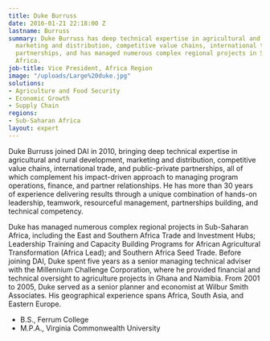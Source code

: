 ```yaml
---
title: Duke Burruss
date: 2016-01-21 22:18:00 Z
lastname: Burruss
summary: Duke Burruss has deep technical expertise in agricultural and rural development,
  marketing and distribution, competitive value chains, international trade, and public-private
  partnerships, and has managed numerous complex regional projects in Sub-Saharan
  Africa.
job-title: Vice President, Africa Region
image: "/uploads/Large%20duke.jpg"
solutions:
- Agriculture and Food Security
- Economic Growth
- Supply Chain
regions:
- Sub-Saharan Africa
layout: expert
---
```


Duke Burruss joined DAI in 2010, bringing deep technical expertise in agricultural and rural development, marketing and distribution, competitive value chains, international trade, and public-private partnerships, all of which complement his impact-driven approach to managing program operations, finance, and partner relationships. He has more than 30 years of experience delivering results through a unique combination of hands-on leadership, teamwork, resourceful management, partnerships building, and technical competency.

Duke has managed numerous complex regional projects in Sub-Saharan Africa, including the East and Southern Africa Trade and Investment Hubs; Leadership Training and Capacity Building Programs for African Agricultural Transformation (Africa Lead); and Southern Africa Seed Trade. Before joining DAI, Duke spent five years as a senior managing technical adviser with the Millennium Challenge Corporation, where he provided financial and technical oversight to agriculture projects in Ghana and Namibia. From 2001 to 2005, Duke served as a senior planner and economist at Wilbur Smith Associates. His geographical experience spans Africa, South Asia, and Eastern Europe.

* B.S., Ferrum College
* M.P.A., Virginia Commonwealth University